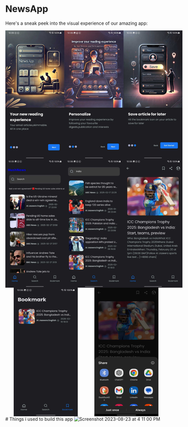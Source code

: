 # NewsApp

Here's a sneak peek into the visual experience of our amazing app:


<div style="display: flex; justify-content: space-around;">
    <img src="Screenshot_20250228_220539_HushNews.jpg" alt="Image 1" width="200" height="400">
    <img src="Screenshot_20250228_220545_HushNews.jpg" alt="Image 2" width="200" height="400">
    <img src="Screenshot_20250228_220549_HushNews.jpg" alt="Image 3" width="200" height="400">
</div>

<!-- Row 2 -->
<div style="display: flex; justify-content: space-around; align-items: center;">
    <img src="Screenshot_20250228_220559_HushNews.jpg" alt="Image 5" width="200" height="400">
    <img src="Screenshot_20250228_220619_HushNews.jpg" alt="Image 6" width="200" height="400">
    <img src="Screenshot_20250228_220623_HushNews.jpg" alt="Image 7" width="200" height="400">
</div>

<div style="display: flex; justify-content: space-around; align-items: center;">
    <img src="Screenshot_20250228_220629_HushNews.jpg" alt="Image 8" width="200" height="400">
       <img src="Screenshot_20250228_220638_Android System.jpg" alt="Image 8" width="200" height="400">
</div>
# Things i used to build this app
<img width="716" alt="Screenshot 2023-08-23 at 4 11 00 PM" src="https://github.com/mohammednawas8/NewsApp/assets/78867217/f9e80bb2-f066-4b90-a537-55d4e0bf07ca">
